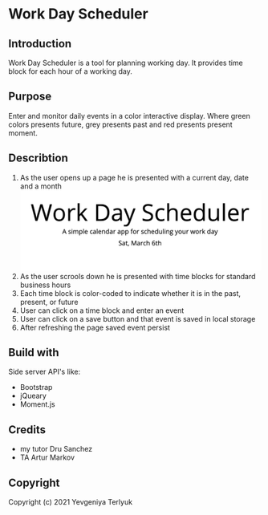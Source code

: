 # Work Day Scheduler 

## Introduction
Work Day Scheduler is a tool for planning working day. It provides time block for each hour of a working day.

## Purpose
Enter and monitor daily events in a color interactive display. Where green colors presents future, grey presents past and red presents present moment. 

## Describtion
1. As the user opens up a page he is presented with a current day, date and a month
![](./assets/images/1.png)
2. As the user scrools down he is presented with time blocks for standard business hours
3. Each time block is color-coded to indicate whether it is in the past, present, or future
4. User can click on a time block and enter an event
5. User can click on a save button and that event is saved in local storage
6. After refreshing the page saved event persist

## Build with
Side server API's like:
- Bootstrap
- jQueary
- Moment.js 

## Credits
- my tutor Dru Sanchez
- TA Artur Markov

## Copyright
Copyright (c) 2021 Yevgeniya Terlyuk
